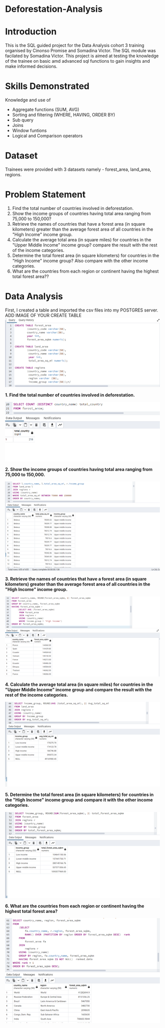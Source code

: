 # Deforestation-Analysis

# Introduction
This is the SQL guided project for the Data Analysis cohort 3 training organised by Cinonso Promise and Somadina Victor. The SQL module was facilated by Somadina Victor. This project is aimed at testing the knowledge of the trainee on basic amd advanced sql functions to gain insights and make informed decisions. 

# Skills Demonstrated 
Knowledge and use of 
- Aggregate functions (SUM, AVG)
- Sorting and filtering (WHERE, HAVING, ORDER BY)
- Sub query
- Joins
- Window funtions
- Logical and Comparison operators

# Dataset
Trainees were provided with 3 datasets namely - forest_area, land_area, regions.

# Problem Statement 

1. Find the total number of countries involved in deforestation.
2. Show the income groups of countries having total area ranging from 75,000 to 150,000?
3. Retrieve the names of countries that have a forest area (in square kilometers) greater than the average forest area of all countries in the "High Income" income group.
4. Calculate the average total area (in square miles) for countries in the "Upper Middle Income" income group? compare the result with the rest of the income categories.
5. Determine the total forest area (in square kilometers) for countries in the "High Income" income group? Also compare with the other income categories.
6. What are the countries from each region or continent having the highest total forest area??

# Data Analysis 
First, I created a table and imported the csv files into my POSTGRES server.
ADD IMAGE OF YOUR CREATE TABLE
![](image207.png)

**1. Find the total number of countries involved in deforestation.** 

![](image201.png)

**2. Show the income groups of countries having total area ranging from 75,000 to 150,000.**

![](image202.png)

**3. Retrieve the names of countries that have a forest area (in square kilometers) greater than the average forest area of all countries in the "High Income" income group.**

![](image203.png)

**4. Calculate the average total area (in square miles) for countries in the "Upper Middle Income" income group and compare the result with the rest of the income categories.**

 ![](image204.png)               

**5. Determine the total forest area (in square kilometers) for countries in the "High Income" income group and compare it with the other income categories.** 

![](image205.png)

**6. What are the countries from each region or continent having the highest total forest area?**

![](image206.png)
